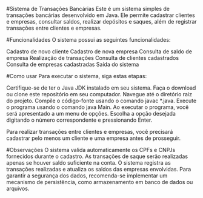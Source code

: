 #Sistema de Transações Bancárias
Este é um sistema simples de transações bancárias desenvolvido em Java. Ele permite cadastrar clientes e empresas, consultar saldos, realizar depósitos e saques, além de registrar transações entre clientes e empresas.

#Funcionalidades
O sistema possui as seguintes funcionalidades:

Cadastro de novo cliente
Cadastro de nova empresa
Consulta de saldo de empresa
Realização de transações
Consulta de clientes cadastrados
Consulta de empresas cadastradas
Saída do sistema

#Como usar
Para executar o sistema, siga estas etapas:

Certifique-se de ter o Java JDK instalado em seu sistema.
Faça o download ou clone este repositório em seu computador.
Navegue até o diretório raiz do projeto.
Compile o código-fonte usando o comando javac *.java.
Execute o programa usando o comando java Main.
Ao executar o programa, você será apresentado a um menu de opções. Escolha a opção desejada digitando o número correspondente e pressionando Enter.

Para realizar transações entre clientes e empresas, você precisará cadastrar pelo menos um cliente e uma empresa antes de prosseguir.

#Observações
O sistema valida automaticamente os CPFs e CNPJs fornecidos durante o cadastro.
As transações de saque serão realizadas apenas se houver saldo suficiente na conta.
O sistema registra as transações realizadas e atualiza os saldos das empresas envolvidas.
Para garantir a segurança dos dados, recomenda-se implementar um mecanismo de persistência, como armazenamento em banco de dados ou arquivos.
